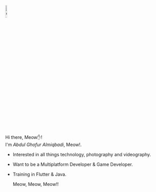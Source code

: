 <img src="https://github.com/Tarikul-Islam-Anik/Animated-Fluent-Emojis/blob/master/Emojis/Animals/Cat.png?raw=true" alt="Cyclone" width="10%" style="max-width: 100%;">

Hi there, Meow✋!
<br>I'm *Abdul Ghofur Almiqbadi*, Meow!.</br>

- Interested in all things technology, photography and videography.
- Want to be a Multiplatform Developer & Game Developer.
- Training in Flutter & Java.

  Meow, Meow, Meow!!


